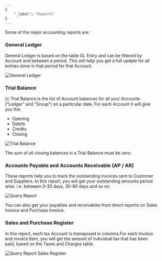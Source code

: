 ```yaml
---
{
	"_label": "Reports"
}
---
```

Some of the major accounting reports are:

### General Ledger

General Ledger is based on the table GL Entry and can be filtered by Account and between a period. This will help you get a full update for all entries done in that period for that Account.




![General Ledger](img/general-ledger.png)






### Trial Balance
￼
Trial Balance is the list of Account balances for all your Accounts (“Ledger” and “Group”) on a particular date. For each Account it will give you the:

- Opening
- Debits
- Credits
- Closing


![Trial Balance](img/trial-balance.png)




The sum of all closing balances in a Trial Balance must be zero. 

### Accounts Payable and Accounts Receivable (AP / AR)

These reports help you to track the outstanding invoices sent to Customer and Suppliers. In this report, you will get your outstanding amounts period wise. i.e. between 0-30 days, 30-60 days and so on.



![Query Report](img/query-report-accounts-payable.png)




You can also get your payables and receivables from direct reports on Sales Invoice and Purchase Invoice.

### Sales and Purchase Register

In this report, each tax Account is transposed in columns.For each Invoice and invoice Item, you will get the amount of individual tax that has been paid, based on the Taxes and Charges table.



![Query Report Sales Register](img/query-report-sales-register.png)



